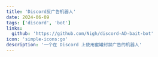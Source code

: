 ```yaml
---
title: 'Discord反广告机器人'
date: 2024-06-09
tags: ['discord', 'bot']
links:
  github: 'https://github.com/Nigh/discord-AD-bait-bot'
icon: 'simple-icons:go'
description: '一个在 Discord 上使用蜜罐封禁广告的机器人'
---
```

